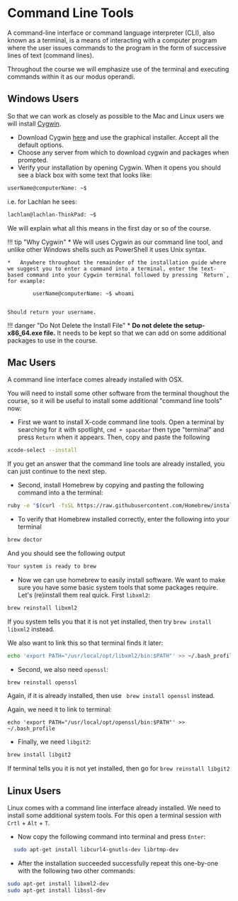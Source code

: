 # Command Line Tools

A command-line interface or command language interpreter (CLI), also known as a terminal, is a means of interacting with a computer program where the user issues commands to the program in the form of successive lines of text (command lines).

Throughout the course we will emphasize use of the terminal and executing commands within it as our modus operandi.

## Windows Users

So that we can work as closely as possible to the Mac and Linux users we will install [Cygwin](https://www.cygwin.com/).

*   Download Cygwin [here](https://cygwin.com/install.html) and use the graphical installer. Accept all the default options.
*   Choose any server from which to download cygwin and packages when prompted.
*   Verify your installation by opening Cygwin. When it opens you should see a black box with some text that looks like:
```bash
userName@computerName: ~$
```
i.e. for Lachlan he sees:
```bash
lachlan@lachlan-ThinkPad: ~$
```
We will explain what all this means in the first day or so of the course.

!!! tip "Why Cygwin"
    *   We will uses Cygwin as our command line tool, and unlike other Windows shells such as PowerShell it uses Unix syntax.

    *   Anywhere throughout the remainder of the installation guide where we suggest you to enter a command into a terminal, enter the text-based command into your Cygwin terminal followed by pressing `Return`, for example:

            userName@computerName: ~$ whoami


    Should return your username.

!!! danger "Do Not Delete the Install File"
    *   **Do not delete the setup-x86_64.exe file.** It needs to be kept so that we can add on some additional packages to use in the course.

## Mac Users

A command line interface comes already installed with OSX.

You will need to install some other software from the terminal thoughout the course, so it will be useful to install some additional "command line tools" now:

*   First we want to install X-code command line tools. Open a terminal by searching for it with spotlight, `cmd + spacebar` then type "terminal" and press `Return` when it appears. Then, copy and paste the following

```bash
xcode-select --install
```

If you get an answer that the command line tools are already installed, you can just continue to the next step.

* Second,  install Homebrew by copying and pasting the following command into a the terminal:

```bash
ruby -e "$(curl -fsSL https://raw.githubusercontent.com/Homebrew/install/master/install)"
```

* To verify that Homebrew installed correctly, enter the following into your terminal
```bash
brew doctor
```
And you should see the following output
```bash
Your system is ready to brew
```

* Now we can use homebrew to easily install software. We want to make sure you have some basic system tools that some packages require. Let's (re)install them real quick. First `libxml2`:

```bash
brew reinstall libxml2
```

If you system tells you that it is not yet installed, then try  ```brew install libxml2``` instead.

We also want to link this so that terminal finds it later:

```bash
echo 'export PATH="/usr/local/opt/libxml2/bin:$PATH"' >> ~/.bash_profile
```

* Second, we also need `openssl`:

```bash
brew reinstall openssl
```
Again, if it is already installed, then use ``` brew install openssl``` instead.

Again, we need it to link to terminal:

```
echo 'export PATH="/usr/local/opt/openssl/bin:$PATH"' >> ~/.bash_profile
```

* Finally, we need `libgit2`:

```bash
brew install libgit2
```

If terminal tells you it is not yet installed, then go for ```brew reinstall libgit2```

## Linux Users

Linux comes with a  command line interface already installed.
We need to install some additional system tools. For this open a terminal session with `Crtl` + `Alt` + `T`.

* Now copy the following command into terminal and press `Enter`:

```bash
  sudo apt-get install libcurl4-gnutls-dev librtmp-dev
```

* After the installation succeeded successfully repeat this one-by-one with the following two other commands:

```bash
sudo apt-get install libxml2-dev
sudo apt-get install libssl-dev
```
